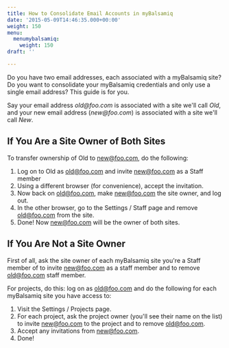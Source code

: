 ```yaml
---
title: How to Consolidate Email Accounts in myBalsamiq
date: '2015-05-09T14:46:35.000+00:00'
weight: 150
menu:
  menumybalsamiq:
    weight: 150
draft: ''

---
```


Do you have two email addresses, each associated with a myBalsamiq site? Do you want to consolidate your myBalsamiq credentials and only use a single email address? This guide is for you.

Say your email address _old@foo.com_ is associated with a site we'll call _Old_, and your new email address (_new@foo.com_) is associated with a site we'll call _New_.

## If You Are a Site Owner of Both Sites

To transfer ownership of Old to new@foo.com, do the following:

1.  Log on to Old as old@foo.com and invite new@foo.com as a Staff member
2.  Using a different browser (for convenience), accept the invitation.
3.  Now back on old@foo.com, make new@foo.com the site owner, and log out.
4.  In the other browser, go to the Settings / Staff page and remove old@foo.com from the site.
5.  Done! Now new@foo.com will be the owner of both sites.

## If You Are Not a Site Owner

First of all, ask the site owner of each myBalsamiq site you're a Staff member of to invite new@foo.com as a staff member and to remove old@foo.com staff member.

For projects, do this: log on as old@foo.com and do the following for each myBalsamiq site you have access to:

1.  Visit the Settings / Projects page.
2.  For each project, ask the project owner (you'll see their name on the list) to invite new@foo.com to the project and to remove old@foo.com.
3.  Accept any invitations from new@foo.com.
4.  Done!

